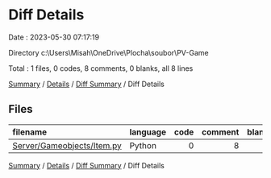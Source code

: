 # Diff Details

Date : 2023-05-30 07:17:19

Directory c:\\Users\\Misah\\OneDrive\\Plocha\\soubor\\PV-Game

Total : 1 files,  0 codes, 8 comments, 0 blanks, all 8 lines

[Summary](results.md) / [Details](details.md) / [Diff Summary](diff.md) / Diff Details

## Files
| filename | language | code | comment | blank | total |
| :--- | :--- | ---: | ---: | ---: | ---: |
| [Server/Gameobjects/Item.py](/Server/Gameobjects/Item.py) | Python | 0 | 8 | 0 | 8 |

[Summary](results.md) / [Details](details.md) / [Diff Summary](diff.md) / Diff Details